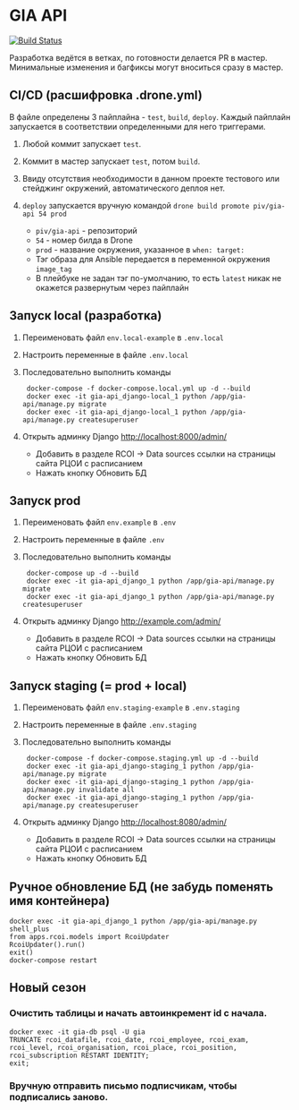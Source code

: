 # GIA API

[![Build Status](https://drone.devmem.ru/api/badges/piv/gia-api/status.svg)](https://drone.devmem.ru/piv/gia-api)

Разработка ведётся в ветках, по готовности делается PR в мастер.
Минимальные изменения и багфиксы могут вноситься сразу в мастер.


## CI/CD (расшифровка .drone.yml)

В файле определены 3 пайплайна - `test`, `build`, `deploy`.
Каждый пайплайн запускается в соответствии определенными для него триггерами.

1. Любой коммит запускает `test`.
1. Коммит в мастер запускает `test`, потом `build`.
1. Ввиду отсутствия необходимости в данном проекте
   тестового или стейджинг окружений, автоматического деплоя нет.
1. `deploy` запускается вручную командой `drone build promote piv/gia-api 54 prod`

    * `piv/gia-api` - репозиторий
    * `54` - номер билда в Drone
    * `prod` - название окружения, указанное в `when: target:`
    * Тэг образа для Ansible передается в переменной окружения `image_tag`
    * В плейбуке не задан тэг по-умолчанию,
      то есть `latest` никак не окажется развернутым через пайплайн


## Запуск local (разработка)

1. Переименовать файл `env.local-example` в `.env.local`
1. Настроить переменные в файле `.env.local`
1. Последовательно выполнить команды

        docker-compose -f docker-compose.local.yml up -d --build
        docker exec -it gia-api_django-local_1 python /app/gia-api/manage.py migrate
        docker exec -it gia-api_django-local_1 python /app/gia-api/manage.py createsuperuser

1. Открыть админку Django <http://localhost:8000/admin/>

    * Добавить в разделе RCOI -> Data sources ссылки на страницы сайта РЦОИ с расписанием
    * Нажать кнопку Обновить БД


## Запуск prod

1. Переименовать файл `env.example` в `.env`
1. Настроить переменные в файле `.env`
1. Последовательно выполнить команды

        docker-compose up -d --build
        docker exec -it gia-api_django_1 python /app/gia-api/manage.py migrate
        docker exec -it gia-api_django_1 python /app/gia-api/manage.py createsuperuser

1. Открыть админку Django <http://example.com/admin/>

    * Добавить в разделе RCOI -> Data sources ссылки на страницы сайта РЦОИ с расписанием
    * Нажать кнопку Обновить БД


## Запуск staging (= prod + local)

1. Переименовать файл `env.staging-example` в `.env.staging`
1. Настроить переменные в файле `.env.staging`
1. Последовательно выполнить команды

        docker-compose -f docker-compose.staging.yml up -d --build
        docker exec -it gia-api_django-staging_1 python /app/gia-api/manage.py migrate
        docker exec -it gia-api_django-staging_1 python /app/gia-api/manage.py invalidate all
        docker exec -it gia-api_django-staging_1 python /app/gia-api/manage.py createsuperuser

1. Открыть админку Django <http://localhost:8080/admin/>

    * Добавить в разделе RCOI -> Data sources ссылки на страницы сайта РЦОИ с расписанием
    * Нажать кнопку Обновить БД


## Ручное обновление БД (не забудь поменять имя контейнера)

    docker exec -it gia-api_django_1 python /app/gia-api/manage.py shell_plus
    from apps.rcoi.models import RcoiUpdater
    RcoiUpdater().run()
    exit()
    docker-compose restart

## Новый сезон

### Очистить таблицы и начать автоинкремент id с начала.

    docker exec -it gia-db psql -U gia
    TRUNCATE rcoi_datafile, rcoi_date, rcoi_employee, rcoi_exam, rcoi_level, rcoi_organisation, rcoi_place, rcoi_position, rcoi_subscription RESTART IDENTITY;
    exit;

### Вручную отправить письмо подписчикам, чтобы подписались заново.
